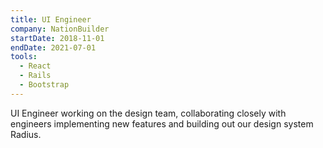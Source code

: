 ```yaml
---
title: UI Engineer
company: NationBuilder
startDate: 2018-11-01
endDate: 2021-07-01
tools:
  - React
  - Rails
  - Bootstrap
---
```


UI Engineer working on the design team, collaborating closely with engineers implementing new features and building out our design system Radius.
